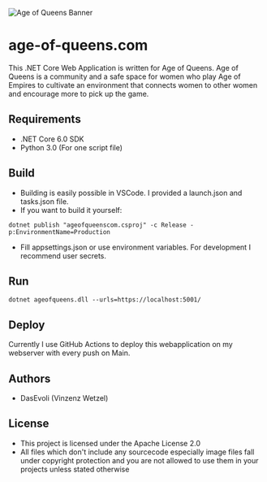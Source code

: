 ![Age of Queens Banner](https://i.imgur.com/0TY1zSa.png)

# age-of-queens.com
This .NET Core Web Application is written for Age of Queens. Age of Queens is a community and a safe space for women who play Age of Empires to cultivate an environment that connects women to other women and encourage more to pick up the game.

## Requirements
* .NET Core 6.0 SDK
* Python 3.0 (For one script file)

## Build
* Building is easily possible in VSCode. I provided a launch.json and tasks.json file.
* If you want to build it yourself:
```
dotnet publish "ageofqueenscom.csproj" -c Release -p:EnvironmentName=Production
```
* Fill appsettings.json or use environment variables. For development I recommend user secrets.

## Run
```
dotnet ageofqueens.dll --urls=https://localhost:5001/
```

## Deploy
Currently I use GitHub Actions to deploy this webapplication on my webserver with every push on Main. 

## Authors
* DasEvoli (Vinzenz Wetzel)

## License
* This project is licensed under the Apache License 2.0
* All files which don't include any sourcecode especially image files fall under copyright protection and you are not allowed to use them in your projects unless stated otherwise